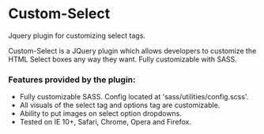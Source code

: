 <h1>Custom-Select</h1>
<p>Jquery plugin for customizing select tags.<p>

<p>
Custom-Select is a JQuery plugin which allows developers to customize the HTML Select boxes any way they want.
Fully customizable with SASS.
</p>

<h3>Features provided by the plugin:</h3>
<ul>
  <li>Fully customizable SASS. Config located at 'sass/utilities/config.scss'.</li>
  <li>All visuals of the select tag and options tag are customizable.</li>
  <li>Ability to put images on select option dropdowns.</li>
  <li>Tested on IE 10+, Safari, Chrome, Opera and Firefox.</li>
</ul>
